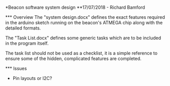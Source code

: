 *Beacon software system design
**17/07/2018 - Richard Bamford

*** Overview
The "system design.docx" defines the exact features required in the arduino sketch running on the beacon's ATMEGA chip along with the detailed formats.

The "Task List.docx" defines some generic tasks which are to be included in the program itself.

The task list should not be used as a checklist, it is a simple reference to ensure some of the hidden, complicated features are completed.


*** Issues
- Pin layouts or I2C?

